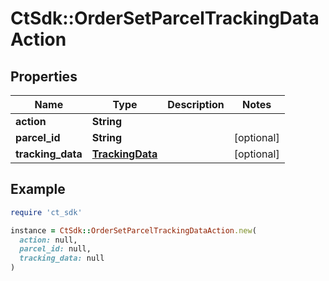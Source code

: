 # CtSdk::OrderSetParcelTrackingDataAction

## Properties

| Name | Type | Description | Notes |
| ---- | ---- | ----------- | ----- |
| **action** | **String** |  |  |
| **parcel_id** | **String** |  | [optional] |
| **tracking_data** | [**TrackingData**](TrackingData.md) |  | [optional] |

## Example

```ruby
require 'ct_sdk'

instance = CtSdk::OrderSetParcelTrackingDataAction.new(
  action: null,
  parcel_id: null,
  tracking_data: null
)
```

